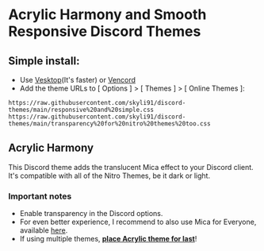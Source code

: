 # Acrylic Harmony and Smooth Responsive Discord Themes 

## Simple install:

- Use [Vesktop](https://github.com/Vencord/Vesktop/releases)(It's faster) or [Vencord](https://vencord.dev/download/)
- Add the theme URLs to [ Options ] > [ Themes ] > [ Online Themes ]:

```
https://raw.githubusercontent.com/skyli91/discord-themes/main/responsive%20and%20simple.css
https://raw.githubusercontent.com/skyli91/discord-themes/main/transparency%20for%20nitro%20themes%20too.css
```

## Acrylic Harmony

This Discord theme adds the translucent Mica effect to your Discord client. It's compatible with all of the Nitro Themes, be it dark or light.  

### Important notes
- Enable transparency in the Discord options. 
- For even better experience, I recommend to also use Mica for Everyone, available [here](https://github.com/MicaForEveryone/MicaForEveryone/releases).
- If using multiple themes, <u>**place Acrylic theme for last**</u>!
